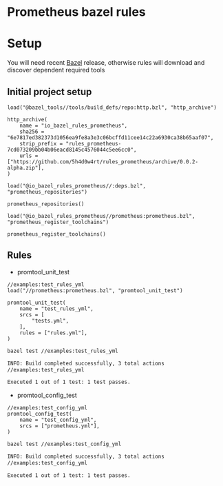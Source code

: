 # Prometheus bazel rules

# Setup
You will need recent [Bazel](https://bazel.build) release, otherwise rules will download and discover dependent required tools


## Initial project setup
```
load("@bazel_tools//tools/build_defs/repo:http.bzl", "http_archive")

http_archive(
    name = "io_bazel_rules_prometheus",
    sha256 = "6e7817ed382373d1056ea9fe8a3e3c06bcffd11cee14c22a6930ca38b65aaf07",
    strip_prefix = "rules_prometheus-7cd073209bb04b06eacd8145c4576044c5ee6cc0",
    urls = ["https://github.com/5h4d0w4rt/rules_prometheus/archive/0.0.2-alpha.zip"],
)

load("@io_bazel_rules_prometheus//:deps.bzl", "prometheus_repositories")

prometheus_repositories()

load("@io_bazel_rules_prometheus//prometheus:prometheus.bzl", "prometheus_register_toolchains")

prometheus_register_toolchains()
```


## Rules

- promtool_unit_test
```
//examples:test_rules_yml
load("//prometheus:prometheus.bzl", "promtool_unit_test")

promtool_unit_test(
    name = "test_rules_yml",
    srcs = [
        "tests.yml",
    ],
    rules = ["rules.yml"],
)
```

```bash
bazel test //examples:test_rules_yml

INFO: Build completed successfully, 3 total actions
//examples:test_rules_yml                                                PASSED in 0.1s

Executed 1 out of 1 test: 1 test passes.
```

- promtool_config_test
```
//examples:test_config_yml
promtool_config_test(
    name = "test_config_yml",
    srcs = ["prometheus.yml"],
)
```

```bash
bazel test //examples:test_config_yml

INFO: Build completed successfully, 3 total actions
//examples:test_config_yml                                               PASSED in 0.1s

Executed 1 out of 1 test: 1 test passes.
```
